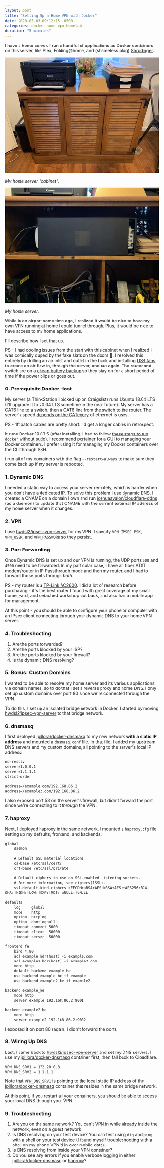 ```yaml
---
layout: post
title: "Setting Up a Home VPN with Docker"
date: 2020-05-03 09:12:15 -0500
categories: docker home vpn homelab
duration: "5 minutes"
---
```


I have a home server. I run a handful of applications as Docker containers on this server, like Plex, Folding@home, and (shameless plug) [Shrodinger](https://github.com/grahamleslie/schrodinger).

![My home server cabinet](/assets/images/posts/cabinet.jpg)

_My home server "cabinet"._

![My home server](/assets/images/posts/home-server.jpg)

_My home server._

While in an airport some time ago, I realized it would be nice to have my own VPN running at home I could tunnel through. Plus, it would be nice to have access to my home applications.

I'll describe how I set that up.

PS - I had cooling issues from the start with this cabinet when I realized I was comically duped by the fake slats on the doors 🤦. I resolved this entirely by drilling an air inlet and outlet in the back and installing [USB fans](https://amzn.to/2SilOZy) to create an air flow in, through the server, and out again. The router and switch are on a [cheap battery backup](https://amzn.to/2W9t1wl) so they stay on for a short period of time if the power blips or goes out.

### 0. Prerequisite Docker Host

My server (a ThinkStation I picked up on Craigslist) runs Ubuntu 18.04 LTS (I'll upgrade it to 20.04 LTS sometime in the near future). My server has a [CAT6 line](https://amzn.to/2VSnP17) to a [switch](https://amzn.to/3f001Qp), then a [CAT6 line](https://amzn.to/2VSnP17) from the switch to the router. The server's speed [depends on the CATegory](https://www.howtogeek.com/70494/what-kind-of-ethernet-cat-5e6a-cable-should-i-use/) of ethernet is uses.

PS - 1ft patch cables are pretty short. I'd get a longer cables in retrospect.

It runs Docker 19.03.5 (after installing, I had to follow [these steps to run `docker` without sudo](https://askubuntu.com/questions/477551/how-can-i-use-docker-without-sudo/477554#477554)). I recommend [portainer](https://www.portainer.io/) for a GUI to managing your Docker containers. I prefer using it for managing my Docker containers over the CLI through SSH.

I run all of my containers with the flag `--restart=always` to make sure they come back up if my server is rebooted.

### 1. Dynamic DNS

I needed a static way to access your server remotely, which is harder when you don't have a dedicated IP. To solve this problem I use dynamic DNS. I created a CNAME on a domain I own and run [joshuaavalon/cloudflare-ddns
](https://hub.docker.com/r/joshuaavalon/cloudflare-ddns) (as a daemon) to update that CNAME with the current external IP address of my home server when it changes.

### 2. VPN

I use [hwdsl2/ipsec-vpn-server](https://github.com/hwdsl2/docker-ipsec-vpn-server) for my VPN. I specify `VPN_IPSEC_PSK`, `VPN_USER`, and `VPN_PASSWORD` so they persist.

### 3. Port Forwarding

Once Dynamic DNS is set up and our VPN is running, the UDP ports `500` and `4500` need to be forwarded. In my particular case, I have an fiber AT&T modem/router in IP Passthrough mode and then my router, and I had to forward those ports through _both_.

PS - my router is a [TP-Link AC2600](https://amzn.to/3d0RjQ2). I did a lot of research before purchasing - it's the best router I found with great coverage of my small home, yard, and detached workshop out back, and also has a mobile app for management.

At this point - you should be able to configure your phone or computer with an IPsec client connecting through your dynamic DNS to your home VPN server.

### 4. Troubleshooting

1. Are the ports forwarded?
1. Are the ports blocked by your ISP?
1. Are the ports blocked by your firewall?
1. Is the dynamic DNS resolving?

### 5. Bonus: Custom Domains

I wanted to be able to resolve my home server and its various applications via domain names, so to do that I set a reverse proxy and home DNS. I only set up custom domains over port 80 since we're connected through the VPN.

To do this, I set up an isolated bridge network in Docker. I started by moving [hwdsl2/ipsec-vpn-server](https://github.com/hwdsl2/docker-ipsec-vpn-server) to that bridge network.

### 6. dnsmasq

I first deployed [jpillora/docker-dnsmasq](https://github.com/jpillora/docker-dnsmasq) to my new network **with a static IP address** and mounted a `dnsmasq.conf` file. In that file, I added my upstream DNS servers and my custom domains, all pointing to the server's local IP address:

```text
no-resolv
server=1.0.0.1
server=1.1.1.1
strict-order

address=/example.com/192.168.86.2
address=/example2.com/192.168.86.2
```

I also exposed port 53 on the server's firewall, but didn't forward the port since we're connecting to it _through_ the VPN.

### 7. haproxy

Next, I deployed [haproxy](https://hub.docker.com/_/haproxy/#!) in the same network. I mounted a `haproxy.cfg` file setting up my defaults, frontend, and backends:

```
global
    daemon

    # Default SSL material locations
    ca-base /etc/ssl/certs
    crt-base /etc/ssl/private

    # Default ciphers to use on SSL-enabled listening sockets.
    # For more information, see ciphers(1SSL).
    ssl-default-bind-ciphers kEECDH+aRSA+AES:kRSA+AES:+AES256:RC4-SHA:!kEDH:!LOW:!EXP:!MD5:!aNULL:!eNULL

defaults
    log     global
    mode    http
    option  httplog
    option  dontlognull
    timeout connect 5000
    timeout client  50000
    timeout server  50000

frontend fe
	bind *:80
	acl example hdr(host) -i example.com
	acl example2 hdr(host) -i example2.com
	mode http
	default_backend example_be
	use_backend example_be if example
	use_backend example2_be if example2

backend example_be
	mode http
	server example 192.168.86.2:9001

backend example2_be
	mode http
	server example2 192.168.86.2:9002
```

I exposed it on port 80 (again, I didn't forward the port).

### 8. Wiring Up DNS

Last, I came back to [hwdsl2/ipsec-vpn-server](https://github.com/hwdsl2/docker-ipsec-vpn-server) and set my DNS servers. I use my [jpillora/docker-dnsmasq](https://github.com/jpillora/docker-dnsmasq) container first, then fall back to Cloudflare.

```
VPN_DNS_SRV1 = 172.20.0.3
VPN_DNS_SRV2 = 1.1.1.1
```

Note that `VPN_DNS_SRV1` is pointing to the local static IP address of the [jpillora/docker-dnsmasq](https://github.com/jpillora/docker-dnsmasq) container that resides in the same bridge network.

At this point, if you restart all your containers, you should be able to access your local DNS through your VPN.

### 9. Troubleshooting

1. Are you on the same network? You can't VPN in while already inside the network, even on a guest network.
1. Is DNS resolving on your test device? You can test using `dig` and `ping` with a shell on your test device (I found myself troubleshooting with a shell on my phone VPN'd in over mobile data).
1. Is DNS resolving from inside your VPN container?
1. Do you see any errors if you enable verbose logging in either [jpillora/docker-dnsmasq](https://github.com/jpillora/docker-dnsmasq) or [haproxy](https://hub.docker.com/_/haproxy/#!)?

